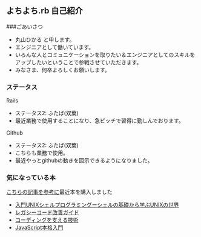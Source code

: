 よちよち.rb 自己紹介
---

###ごあいさつ
+ 丸山ひかる と申します。
+ エンジニアとして働いています。
+ いろんな人とコミュニケーションを取りたい＆エンジニアとしてのスキルをアップしたいということで参戦させていただきます。
+ みなさま、何卒よろしくお願いします。


### ステータス
Rails
+ ステータス2: ふたば(双葉)
+ 最近業務で使用することになり、急ピッチで習得に勤しんでおります。


Github
+ ステータス2: ふたば(双葉)
+ こちらも業務で使用。
+ 最近やっとgithubの動きを図示できるようになりました。

### 気になっている本
[こちらの記事を参考に](http://techlife.cookpad.com/entry/2015/03/31/093000)最近本を購入しました
+ [入門UNIXシェルプログラミングーシェルの基礎から学ぶUNIXの世界](http://www.amazon.co.jp/gp/product/4797321946?ref_=pe_492632_48821362_TE_3p_dp_1)
+ [レガシーコード改善ガイド](http://www.amazon.co.jp/gp/product/4798116831?ref_=pe_492632_48821362_TE_3p_dp_1)
+ [コーディングを支える技術](http://www.amazon.co.jp/dp/477415654X/ref=pe_492632_159100282_TE_item)
+ [JavaScript本格入門](http://www.amazon.co.jp/dp/4774144665/)
